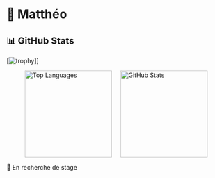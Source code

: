 # 👋 Matthéo

## 📊 GitHub Stats

[![trophy](https://github-profile-trophy.vercel.app/?username=Mattheo55&theme=onedark)]]

<div style="display: flex; justify-content: center; gap: 20px; flex-wrap: wrap;">
  <img 
    src="https://github-readme-stats.vercel.app/api/top-langs/?username=Mattheo55&layout=compact&hide_border=true&bg_color=0d1117&title_color=78a9ff&text_color=f2f4f8&icon_color=78a9ff" 
    alt="Top Languages" 
    style="height: 200px;" 
  />
  <img 
    src="https://github-readme-stats.vercel.app/api?username=Mattheo55&show_icons=true&hide_border=true&bg_color=0d1117&title_color=78a9ff&text_color=f2f4f8&icon_color=78a9ff" 
    alt="GitHub Stats" 
    style="height: 200px;" 
  />
</div>

📌 En recherche de stage
